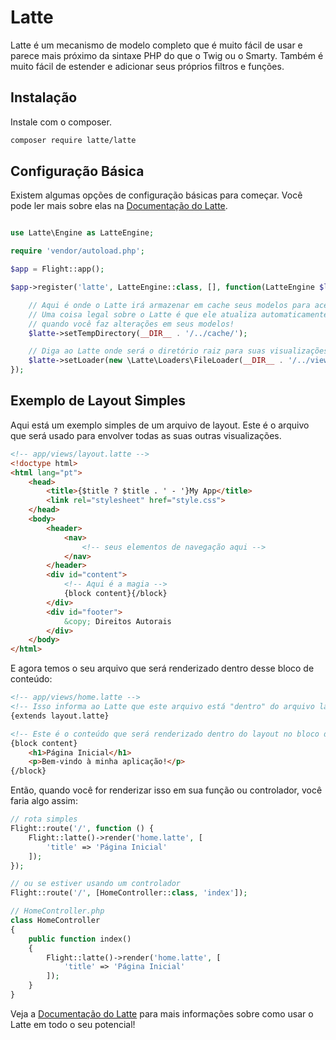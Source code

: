 # Latte

Latte é um mecanismo de modelo completo que é muito fácil de usar e parece mais próximo da sintaxe PHP do que o Twig ou o Smarty. Também é muito fácil de estender e adicionar seus próprios filtros e funções.

## Instalação

Instale com o composer.

```bash
composer require latte/latte
```

## Configuração Básica

Existem algumas opções de configuração básicas para começar. Você pode ler mais sobre elas na [Documentação do Latte](https://latte.nette.org/pt/guide).

```php

use Latte\Engine as LatteEngine;

require 'vendor/autoload.php';

$app = Flight::app();

$app->register('latte', LatteEngine::class, [], function(LatteEngine $latte) use ($app) {

	// Aqui é onde o Latte irá armazenar em cache seus modelos para acelerar as coisas
	// Uma coisa legal sobre o Latte é que ele atualiza automaticamente o cache
	// quando você faz alterações em seus modelos!
	$latte->setTempDirectory(__DIR__ . '/../cache/');

	// Diga ao Latte onde será o diretório raiz para suas visualizações.
	$latte->setLoader(new \Latte\Loaders\FileLoader(__DIR__ . '/../views/'));
});
```

## Exemplo de Layout Simples

Aqui está um exemplo simples de um arquivo de layout. Este é o arquivo que será usado para envolver todas as suas outras visualizações.

```html
<!-- app/views/layout.latte -->
<!doctype html>
<html lang="pt">
	<head>
		<title>{$title ? $title . ' - '}My App</title>
		<link rel="stylesheet" href="style.css">
	</head>
	<body>
		<header>
			<nav>
				<!-- seus elementos de navegação aqui -->
			</nav>
		</header>
		<div id="content">
			<!-- Aqui é a magia -->
			{block content}{/block}
		</div>
		<div id="footer">
			&copy; Direitos Autorais
		</div>
	</body>
</html>
```

E agora temos o seu arquivo que será renderizado dentro desse bloco de conteúdo:

```html
<!-- app/views/home.latte -->
<!-- Isso informa ao Latte que este arquivo está "dentro" do arquivo layout.latte -->
{extends layout.latte}

<!-- Este é o conteúdo que será renderizado dentro do layout no bloco de conteúdo -->
{block content}
	<h1>Página Inicial</h1>
	<p>Bem-vindo à minha aplicação!</p>
{/block}
```

Então, quando você for renderizar isso em sua função ou controlador, você faria algo assim:

```php
// rota simples
Flight::route('/', function () {
	Flight::latte()->render('home.latte', [
		'title' => 'Página Inicial'
	]);
});

// ou se estiver usando um controlador
Flight::route('/', [HomeController::class, 'index']);

// HomeController.php
class HomeController
{
	public function index()
	{
		Flight::latte()->render('home.latte', [
			'title' => 'Página Inicial'
		]);
	}
}
```

Veja a [Documentação do Latte](https://latte.nette.org/pt/guide) para mais informações sobre como usar o Latte em todo o seu potencial!